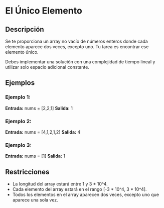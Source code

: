 # El Único Elemento

## Descripción

Se te proporciona un array no vacío de números enteros donde cada elemento aparece dos veces, excepto uno. Tu tarea es encontrar ese elemento único.

Debes implementar una solución con una complejidad de tiempo lineal y utilizar solo espacio adicional constante.

## Ejemplos

### Ejemplo 1:

**Entrada:** nums = [2,2,1]
**Salida:** 1

### Ejemplo 2:

**Entrada:** nums = [4,1,2,1,2]
**Salida:** 4

### Ejemplo 3:

**Entrada:** nums = [1]
**Salida:** 1

## Restricciones

- La longitud del array estará entre 1 y 3 * 10^4.
- Cada elemento del array estará en el rango [-3 * 10^4, 3 * 10^4].
- Todos los elementos en el array aparecen dos veces, excepto uno que aparece una sola vez.